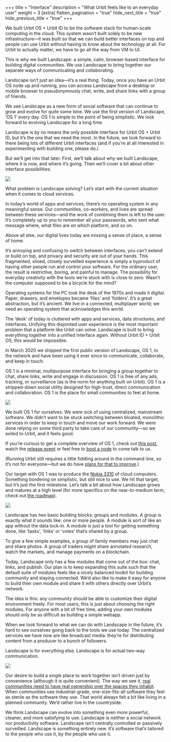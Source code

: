 +++
title = "Interface"
description = "What Urbit feels like to an everyday user"
weight = 3
[extra]
flatten_pagination = "true"
hide_next_title = "true"
hide_previous_title = "true"
+++

We built Urbit OS + Urbit ID to be the software stack for human-scale computing in the cloud. This system wasn’t built solely to be new infrastructure—it was built so that we can build better interfaces on top and people can use Urbit without having to know about the technology at all. For Urbit to actually matter, we have to go all the way from VM to UI.

This is why we built Landscape: a simple, calm, browser-based interface for building digital communities. We use Landscape to bring together our separate ways of communicating and collaborating.

Landscape isn’t just an idea—it’s a real thing. Today, once you have an Urbit OS node up and running, you can access Landscape from a desktop or mobile browser to pseudonymously chat, write, and share links with a group of friends. 

We see Landscape as a new form of social software that can continue to grow and evolve for quite some time. We use the first version of Landscape, ‘OS 1’ every day. OS 1 is simple to the point of being simplistic. We look forward to evolving Landscape for a long time. 

Landscape is by no means the only possible interface for Urbit OS + Urbit ID, but it’s the one that we need the most. In the future, we look forward to there being lots of different Urbit interfaces (and if you’re at all interested in experimenting with building one, please do.)

But we’ll get into that later. First, we’ll talk about why we built Landscape, where it is now, and where it’s going. Then we’ll cover a bit about other interface possibilities.


<img class="" src="https://media.urbit.org/site/understanding-urbit/project-history/uu-osn-1.svg">

What problem is Landscape solving? Let’s start with the current situation when it comes to cloud services.

In today’s world of apps and services, there’s no operating system in any meaningful sense. Our communities, co-workers, and lives are spread between these services—and the work of combining them is left to the user. It’s completely up to you to remember all your passwords, who sent what message where, what files are on which platform, and so on.

Above all else, our digital lives today are missing a sense of place, a sense of home.

It’s annoying and confusing to switch between interfaces, you can’t extend or build on top, and privacy and security are out of your hands. This fragmented, siloed, closely surveilled experience is simply a byproduct of having other people run and control your software. For the ordinary user, the result is restrictive, boring, and painful to manage. The possibility for everyday creativity with the tools we’re stuck with is close to zero. Wasn’t the computer supposed to be a bicycle for the mind?

Operating systems for the PC took the desk of the 1970s and made it digital. Paper, drawers, and envelopes became ‘files’ and ‘folders’. It’s a great abstraction, but it’s ancient. We live in a connected, multiplayer world; we need an operating system that acknowledges this world. 

The ‘desk’ of today is cluttered with apps and services, data structures, and interfaces. Unifying this disjointed user experience is the most important problem that a platform like Urbit can solve. Landscape is built to bring everything together into a unified interface again. Without Urbit ID + Urbit OS, this would be impossible.

In March 2020 we shipped the first public version of Landscape, OS 1, to the network and have been using it ever since to communicate, collaborate, and keep in touch. 

OS 1 is a minimal, multipurpose interface for bringing a group together to chat, share links, write and engage in discussion. OS 1 is free of any ads, tracking, or surveillance (as is the norm for anything built on Urbit). OS 1 is a stripped-down social utility designed for high-trust, direct communication and collaboration. OS 1 is the place for small communities to feel at home.

<img class="ba" src="https://storage.googleapis.com/media.urbit.org/site/understanding-urbit/uu-interface-3.png">

We built OS 1 for ourselves. We were sick of using centralized, mainstream software. We didn’t want to be stuck switching between bloated, monolithic services in order to keep in touch and move our work forward. We were done relying on some third party to take care of our community—so we exited to Urbit, and it feels good.

If you’re curious to get a complete overview of OS 1, check out [this post](https://urbit.org/blog/introducing-os1/), watch the [release event](https://www.youtube.com/watch?v=71ViyftPkGk&feature=youtu.be&t=3963) or feel free to [boot a node](http://127.0.0.1:1111/using/install/#comet) to come talk to us. 

(Running Urbit still requires a little fiddling around in the command-line, so it’s not for everyone—but we do have [plans for that to improve](https://urbit.org/blog/providers/).)

Our target with OS 1 was to produce the [Nokia 3310](https://en.wikipedia.org/wiki/Nokia_3310) of cloud computers. Something bordering on simplistic, but still nice to use. We hit that target, but it’s just the first milestone. Let’s talk a bit about how Landscape grows and matures at a high level (for more specifics on the near-to-medium term, check out [the roadmap](https://urbit.org/understanding-urbit/roadmap/)).

<img class="ba" src="https://storage.googleapis.com/media.urbit.org/site/understanding-urbit/uu-interface-4.png">

Landscape has two basic building blocks: groups and modules. A group is exactly what it sounds like: one or more people. A module is sort of like an app without the data lock-in. A module is just a tool for getting something done, like ‘tasks’, ‘links’ or ‘votes’ that’s shared by a group. 

To give a few simple examples, a group of family members may just chat and share photos. A group of traders might share annotated research, watch the markets, and manage payments on a blockchain. 

Today, Landscape only has a few modules that come out of the box: chat, links, and publish. Our plan is to keep expanding this suite such that the default suite of modules feels like a nicely balanced toolkit for building community and staying connected. We’d also like to make it easy for anyone to build their own module and share it with others directly over Urbit’s network. 

The idea is this: any community should be able to customize their digital environment freely. For most users, this is just about choosing the right modules. For anyone with a bit of free time, adding your own modules should only be as difficult as building a simple webapp.

When we look forward to what we can do with Landscape in the future, it’s hard to see ourselves going back to the tools we use today. The centralized services we have now are like broadcast media: they’re for distributing content from a producer to a bunch of followers. 

Landscape is for everything else. Landscape is for actual two-way communication.

<img class="ba" src="https://media.urbit.org/site/understanding-urbit/your-last-computer/your-last-computer-waves%402x.png">

Our desire to build a single place to work together isn’t driven just by convenience 
(although it is quite convenient). The way we see it, [real communities need to have real ownership over the spaces they inhabit](https://urbit.org/blog/urbit-is-for-communities/). When communities use industrial-grade, one-size-fits-all software they feel as sterile as the software they use. That world always felt a bit like living in a planned community. We’d rather live in the countryside.

We think Landscape can evolve into something even *more* powerful, cleaner, and more satisfying to use. Landscape is neither a social network nor productivity software. Landscape isn’t centrally controlled or passively surveilled. Landscape is something entirely new. It’s software that’s tailored to the people who use it, by the people who use it.
